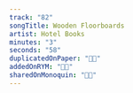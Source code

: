 ```yaml
---
track: "82"
songTitle: Wooden Floorboards
artist: Hotel Books
minutes: "3"
seconds: "58"
duplicatedOnPaper: "👍🏻"
addedOnRYM: "👍🏻"
sharedOnMonoquin: "👍🏻"
---
```

